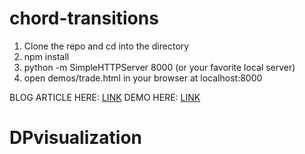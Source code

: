 chord-transitions
=================

1. Clone the repo and cd into the directory
3. npm install
4. python -m SimpleHTTPServer 8000 (or your favorite local server)
5. open demos/trade.html in your browser at localhost:8000

BLOG ARTICLE HERE: <a href="http://www.delimited.io/blog/2014/11/18/interactive-chord-diagrams-in-d3">LINK</a>
DEMO HERE: <a href="http://projects.delimited.io/experiments/chord-transitions/demos/trade.html">LINK</a>
# DPvisualization
